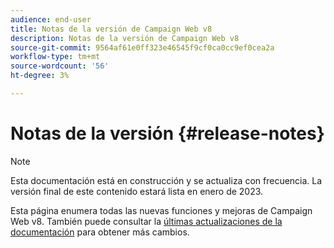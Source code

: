 ```yaml
---
audience: end-user
title: Notas de la versión de Campaign Web v8
description: Notas de la versión de Campaign Web v8
source-git-commit: 9564af61e0ff323e46545f9cf0ca0cc9ef0cea2a
workflow-type: tm+mt
source-wordcount: '56'
ht-degree: 3%

---
```


# Notas de la versión {#release-notes}

>[!NOTE]
>
>Esta documentación está en construcción y se actualiza con frecuencia. La versión final de este contenido estará lista en enero de 2023.

Esta página enumera todas las nuevas funciones y mejoras de Campaign Web v8. También puede consultar la [últimas actualizaciones de la documentación](documentation-updates.md) para obtener más cambios.

